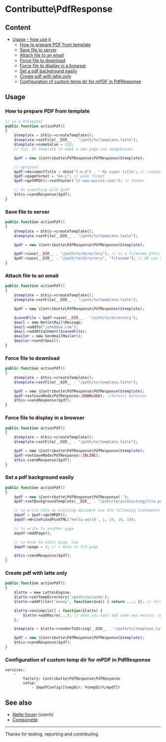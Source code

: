 # Contributte\PdfResponse

## Content

- [Usage - how use it](#usage)
    - [How to prepare PDF from template](#how-to-prepare-pdf-from-template)
    - [Save file to server](#save-file-to-server)
    - [Attach file to an email](#attach-file-to-an-email)
    - [Force file to download](#force-file-to-download)
    - [Force file to display in a browser](#force-file-to-display-in-a-browser)
    - [Set a pdf background easily](#set-a-pdf-background-easily)
    - [Create pdf with latte only](#create-pdf-with-latte-only)
    - [Configuration of custom temp dir for mPDF in PdfResponse](#configuration-of-custom-temp-dir-for-mpdf-in-pdfresponse)

## Usage

### How to prepare PDF from template

```php
// in a Presenter
public function actionPdf()
{
	$template = $this->createTemplate();
	$template->setFile(__DIR__ . "/path/to/template.latte");
	$template->someValue = 123;
	// Tip: In template to make a new page use <pagebreak>

	$pdf = new \Contributte\PdfResponse\PdfResponse($template);

	// optional
	$pdf->documentTitle = date("Y-m-d") . " My super title"; // creates filename 2012-06-30-my-super-title.pdf
	$pdf->pageFormat = "A4-L"; // wide format
	$pdf->getMPDF()->setFooter("|© www.mysite.com|"); // footer

	// do something with $pdf
	$this->sendResponse($pdf);
}
```

### Save file to server

```php
public function actionPdf()
{
	$template = $this->createTemplate();
	$template->setFile(__DIR__ . "/path/to/template.latte");

	$pdf = new \Contributte\PdfResponse\PdfResponse($template);

	$pdf->save(__DIR__ . "/path/to/directory"); // as a filename $this->documentTitle will be used
	$pdf->save(__DIR__ . "/path/to/directory", "filename"); // OR use a custom name
}
```

### Attach file to an email

```php
public function actionPdf()
{
	$template = $this->createTemplate();
	$template->setFile(__DIR__ . "/path/to/template.latte");

	$pdf = new \Contributte\PdfResponse\PdfResponse($template);

	$savedFile = $pdf->save(__DIR__ . "/path/to/directory");
	$mail = new Nette\Mail\Message;
	$mail->addTo("john@doe.com");
	$mail->addAttachment($savedFile);
	$mailer = new SendmailMailer();
	$mailer->send($mail);
}
```

### Force file to download

```php
public function actionPdf()
{
	$template = $this->createTemplate();
	$template->setFile(__DIR__ . "/path/to/template.latte");

	$pdf = new \Contributte\PdfResponse\PdfResponse($template);
	$pdf->setSaveMode(PdfResponse::DOWNLOAD); //default behavior
	$this->sendResponse($pdf);
}
```

### Force file to display in a browser

```php
public function actionPdf()
{
	$template = $this->createTemplate();
	$template->setFile(__DIR__ . "/path/to/template.latte");

	$pdf = new \Contributte\PdfResponse\PdfResponse($template);
	$pdf->setSaveMode(PdfResponse::INLINE);
	$this->sendResponse($pdf);
}
```

### Set a pdf background easily

```php
public function actionPdf()
{
	$pdf = new \Contributte\PdfResponse\PdfResponse('');
	$pdf->setBackgroundTemplate(__DIR__ . "/path/to/an/existing/file.pdf");

	// to write into an existing document use the following statements
	$mpdf = $pdf->getMPDF();
	$mpdf->WriteFixedPosHTML('hello world', 1, 10, 10, 10);

	// to write to another page
	$mpdf->AddPage();

	// to move to exact page, use
	$mpdf->page = 3; // = move to 3rd page

	$this->sendResponse($pdf);
}
```

### Create pdf with latte only

```php
public function actionPdf()
{
	$latte = new Latte\Engine;
	$latte->setTempDirectory('/path/to/cache');
	$latte->addFilter('money', function($val) { return ...; }); // formerly registerHelper()

	$latte->onCompile[] = function($latte) {
		$latte->addMacro(...); // when you want add some own macros, see http://goo.gl/d5A1u2
	};

	$template = $latte->renderToString(__DIR__ . "/path/to/template.latte");

	$pdf = new \Contributte\PdfResponse\PdfResponse($template);
	$this->sendResponse($pdf);
}
```

### Configuration of custom temp dir for mPDF in PdfResponse

```neon
services:
	-
		factory: Contributte\PdfResponse\PdfResponse
		setup:
			- $mpdfConfig([tempDir: %tempDir%/mpdf])
```


See also
---

- [Nette forum](https://forum.nette.org/cs/3726-addon-pdfresponse-pdfresponse) (czech)
- [Componette](https://componette.com/joseki/pdfresponse/)



-----

Thanks for testing, reporting and contributing.
